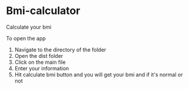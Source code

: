 # Bmi-calculator
Calculate your bmi 


To open the app
1. Navigate to the directory of the folder
2. Open the dist folder 
3. Click on the main file
4. Enter your information
5. Hit calculate bmi button and you will get your bmi and if it's normal or not
